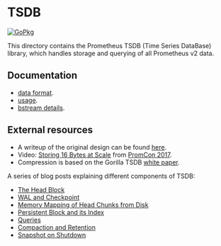 # TSDB 

[![GoPkg](https://pkg.go.dev/badge/github.com/prometheus/prometheus/tsdb.svg)](https://pkg.go.dev/github.com/prometheus/prometheus/tsdb)

This directory contains the Prometheus TSDB (Time Series DataBase) library,
which handles storage and querying of all Prometheus v2 data.

## Documentation

* [data format](docs/format/README.md).
* [usage](docs/usage.md).
* [bstream details](docs/bstream.md).

## External resources

* A writeup of the original design can be found [here](https://fabxc.org/blog/2017-04-10-writing-a-tsdb/).
* Video: [Storing 16 Bytes at Scale](https://youtu.be/b_pEevMAC3I) from [PromCon 2017](https://promcon.io/2017-munich/).
* Compression is based on the Gorilla TSDB [white paper](http://www.vldb.org/pvldb/vol8/p1816-teller.pdf).


A series of blog posts explaining different components of TSDB:
* [The Head Block](https://ganeshvernekar.com/blog/prometheus-tsdb-the-head-block/)
* [WAL and Checkpoint](https://ganeshvernekar.com/blog/prometheus-tsdb-wal-and-checkpoint/)
* [Memory Mapping of Head Chunks from Disk](https://ganeshvernekar.com/blog/prometheus-tsdb-mmapping-head-chunks-from-disk/)
* [Persistent Block and its Index](https://ganeshvernekar.com/blog/prometheus-tsdb-persistent-block-and-its-index/)
* [Queries](https://ganeshvernekar.com/blog/prometheus-tsdb-queries/)
* [Compaction and Retention](https://ganeshvernekar.com/blog/prometheus-tsdb-compaction-and-retention/)
* [Snapshot on Shutdown](https://ganeshvernekar.com/blog/prometheus-tsdb-snapshot-on-shutdown/)
